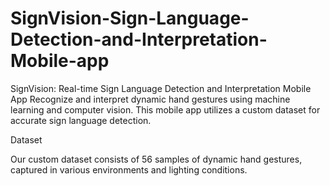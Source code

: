 # SignVision-Sign-Language-Detection-and-Interpretation-Mobile-app
SignVision: Real-time Sign Language Detection and Interpretation Mobile App  Recognize and interpret dynamic hand gestures using machine learning and computer vision. This mobile app utilizes a custom dataset for accurate sign language detection. 

Dataset

Our custom dataset consists of 56 samples of dynamic hand gestures, captured in various environments and lighting conditions.
